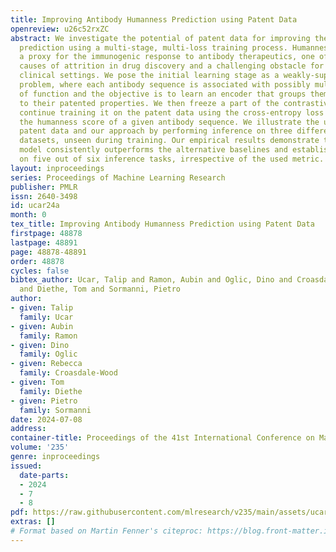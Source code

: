 ```yaml
---
title: Improving Antibody Humanness Prediction using Patent Data
openreview: u26c52rxZC
abstract: We investigate the potential of patent data for improving the antibody humanness
  prediction using a multi-stage, multi-loss training process. Humanness serves as
  a proxy for the immunogenic response to antibody therapeutics, one of the major
  causes of attrition in drug discovery and a challenging obstacle for their use in
  clinical settings. We pose the initial learning stage as a weakly-supervised contrastive-learning
  problem, where each antibody sequence is associated with possibly multiple identifiers
  of function and the objective is to learn an encoder that groups them according
  to their patented properties. We then freeze a part of the contrastive encoder and
  continue training it on the patent data using the cross-entropy loss to predict
  the humanness score of a given antibody sequence. We illustrate the utility of the
  patent data and our approach by performing inference on three different immunogenicity
  datasets, unseen during training. Our empirical results demonstrate that the learned
  model consistently outperforms the alternative baselines and establishes new state-of-the-art
  on five out of six inference tasks, irrespective of the used metric.
layout: inproceedings
series: Proceedings of Machine Learning Research
publisher: PMLR
issn: 2640-3498
id: ucar24a
month: 0
tex_title: Improving Antibody Humanness Prediction using Patent Data
firstpage: 48878
lastpage: 48891
page: 48878-48891
order: 48878
cycles: false
bibtex_author: Ucar, Talip and Ramon, Aubin and Oglic, Dino and Croasdale-Wood, Rebecca
  and Diethe, Tom and Sormanni, Pietro
author:
- given: Talip
  family: Ucar
- given: Aubin
  family: Ramon
- given: Dino
  family: Oglic
- given: Rebecca
  family: Croasdale-Wood
- given: Tom
  family: Diethe
- given: Pietro
  family: Sormanni
date: 2024-07-08
address:
container-title: Proceedings of the 41st International Conference on Machine Learning
volume: '235'
genre: inproceedings
issued:
  date-parts:
  - 2024
  - 7
  - 8
pdf: https://raw.githubusercontent.com/mlresearch/v235/main/assets/ucar24a/ucar24a.pdf
extras: []
# Format based on Martin Fenner's citeproc: https://blog.front-matter.io/posts/citeproc-yaml-for-bibliographies/
---
```

